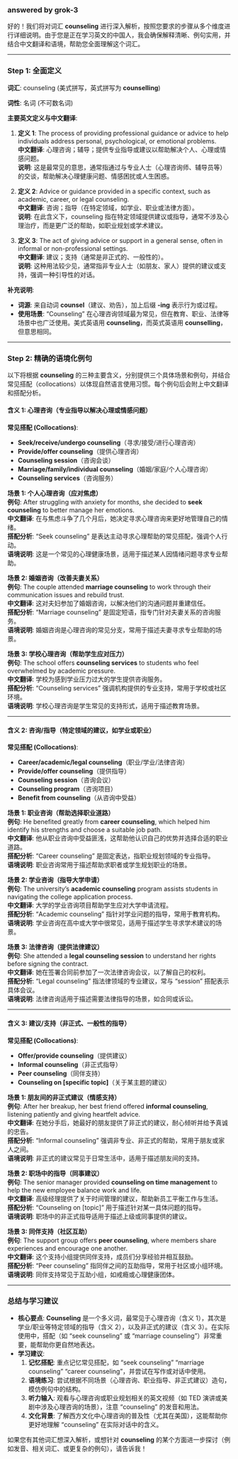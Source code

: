 ### answered by grok-3
好的！我们将对词汇 **counseling** 进行深入解析，按照您要求的步骤从多个维度进行详细说明。由于您是正在学习英文的中国人，我会确保解释清晰、例句实用，并结合中文翻译和语境，帮助您全面理解这个词汇。

---

### Step 1: 全面定义

**词汇**: counseling (美式拼写，英式拼写为 **counselling**)

**词性**: 名词 (不可数名词)

**主要英文定义与中文翻译**:

1. **定义 1**: The process of providing professional guidance or advice to help individuals address personal, psychological, or emotional problems.  
   **中文翻译**: 心理咨询；辅导；提供专业指导或建议以帮助解决个人、心理或情感问题。  
   **说明**: 这是最常见的意思，通常指通过与专业人士（心理咨询师、辅导员等）的交谈，帮助解决心理健康问题、情感困扰或人生困惑。

2. **定义 2**: Advice or guidance provided in a specific context, such as academic, career, or legal counseling.  
   **中文翻译**: 咨询；指导（在特定领域，如学业、职业或法律方面）。  
   **说明**: 在此含义下，counseling 指在特定领域提供建议或指导，通常不涉及心理治疗，而是更广泛的帮助，如职业规划或学术建议。

3. **定义 3**: The act of giving advice or support in a general sense, often in informal or non-professional settings.  
   **中文翻译**: 建议；支持（通常是非正式的、一般性的）。  
   **说明**: 这种用法较少见，通常指非专业人士（如朋友、家人）提供的建议或支持，强调一种引导性的对话。

**补充说明**:
- **词源**: 来自动词 **counsel**（建议、劝告），加上后缀 **-ing** 表示行为或过程。
- **使用场景**: “Counseling” 在心理咨询领域最为常见，但在教育、职业、法律等场景中也广泛使用。美式英语用 **counseling**，而英式英语用 **counselling**，但意思相同。

---

### Step 2: 精确的语境化例句

以下将根据 **counseling** 的三种主要含义，分别提供三个具体场景和例句，并结合常见搭配（collocations）以体现自然语言使用习惯。每个例句后会附上中文翻译和搭配分析。

#### 含义 1: 心理咨询（专业指导以解决心理或情感问题）

**常见搭配 (Collocations)**:
- **Seek/receive/undergo counseling**（寻求/接受/进行心理咨询）
- **Provide/offer counseling**（提供心理咨询）
- **Counseling session**（咨询会谈）
- **Marriage/family/individual counseling**（婚姻/家庭/个人心理咨询）
- **Counseling services**（咨询服务）

**场景 1: 个人心理咨询（应对焦虑）**  
**例句**: After struggling with anxiety for months, she decided to **seek counseling** to better manage her emotions.  
**中文翻译**: 在与焦虑斗争了几个月后，她决定寻求心理咨询来更好地管理自己的情绪。  
**搭配分析**: “Seek counseling” 是表达主动寻求心理帮助的常见搭配，强调个人行动。  
**语境说明**: 这是一个常见的心理健康场景，适用于描述某人因情绪问题寻求专业帮助。

**场景 2: 婚姻咨询（改善夫妻关系）**  
**例句**: The couple attended **marriage counseling** to work through their communication issues and rebuild trust.  
**中文翻译**: 这对夫妇参加了婚姻咨询，以解决他们的沟通问题并重建信任。  
**搭配分析**: “Marriage counseling” 是固定短语，指专门针对夫妻关系的咨询服务。  
**语境说明**: 婚姻咨询是心理咨询的常见分支，常用于描述夫妻寻求专业帮助的场景。

**场景 3: 学校心理咨询（帮助学生应对压力）**  
**例句**: The school offers **counseling services** to students who feel overwhelmed by academic pressure.  
**中文翻译**: 学校为感到学业压力过大的学生提供咨询服务。  
**搭配分析**: “Counseling services” 强调机构提供的专业支持，常用于学校或社区环境。  
**语境说明**: 学校心理咨询是学生常见的支持形式，适用于描述教育场景。

---

#### 含义 2: 咨询/指导（特定领域的建议，如学业或职业）

**常见搭配 (Collocations)**:
- **Career/academic/legal counseling**（职业/学业/法律咨询）
- **Provide/offer counseling**（提供指导）
- **Counseling session**（咨询会议）
- **Counseling program**（咨询项目）
- **Benefit from counseling**（从咨询中受益）

**场景 1: 职业咨询（帮助选择职业道路）**  
**例句**: He benefited greatly from **career counseling**, which helped him identify his strengths and choose a suitable job path.  
**中文翻译**: 他从职业咨询中受益匪浅，这帮助他认识自己的优势并选择合适的职业道路。  
**搭配分析**: “Career counseling” 是固定表达，指职业规划领域的专业指导。  
**语境说明**: 职业咨询常用于描述帮助求职者或学生规划职业的场景。

**场景 2: 学业咨询（指导大学申请）**  
**例句**: The university’s **academic counseling** program assists students in navigating the college application process.  
**中文翻译**: 大学的学业咨询项目帮助学生应对大学申请流程。  
**搭配分析**: “Academic counseling” 指针对学业问题的指导，常用于教育机构。  
**语境说明**: 学业咨询在高中或大学中很常见，适用于描述学生寻求学术建议的场景。

**场景 3: 法律咨询（提供法律建议）**  
**例句**: She attended a **legal counseling session** to understand her rights before signing the contract.  
**中文翻译**: 她在签署合同前参加了一次法律咨询会议，以了解自己的权利。  
**搭配分析**: “Legal counseling” 指法律领域的专业建议，常与 “session” 搭配表示具体会议。  
**语境说明**: 法律咨询适用于描述需要法律指导的场景，如合同或诉讼。

---

#### 含义 3: 建议/支持（非正式、一般性的指导）

**常见搭配 (Collocations)**:
- **Offer/provide counseling**（提供建议）
- **Informal counseling**（非正式指导）
- **Peer counseling**（同伴支持）
- **Counseling on [specific topic]**（关于某主题的建议）

**场景 1: 朋友间的非正式建议（情感支持）**  
**例句**: After her breakup, her best friend offered **informal counseling**, listening patiently and giving heartfelt advice.  
**中文翻译**: 在她分手后，她最好的朋友提供了非正式的建议，耐心倾听并给予真诚的忠告。  
**搭配分析**: “Informal counseling” 强调非专业、非正式的帮助，常用于朋友或家人之间。  
**语境说明**: 非正式的建议常见于日常生活中，适用于描述朋友间的支持。

**场景 2: 职场中的指导（同事建议）**  
**例句**: The senior manager provided **counseling on time management** to help the new employee balance work and life.  
**中文翻译**: 高级经理提供了关于时间管理的建议，帮助新员工平衡工作与生活。  
**搭配分析**: “Counseling on [topic]” 用于描述针对某一具体问题的指导。  
**语境说明**: 职场中的非正式指导适用于描述上级或同事提供的建议。

**场景 3: 同伴支持（社区互助）**  
**例句**: The support group offers **peer counseling**, where members share experiences and encourage one another.  
**中文翻译**: 这个支持小组提供同伴支持，成员们分享经验并相互鼓励。  
**搭配分析**: “Peer counseling” 指同伴之间的互助指导，常用于社区或小组环境。  
**语境说明**: 同伴支持常见于互助小组，如戒瘾或心理健康团体。

---

### 总结与学习建议

- **核心要点**: **Counseling** 是一个多义词，最常见于心理咨询（含义 1），其次是学业/职业等特定领域的指导（含义 2），以及非正式的建议（含义 3）。在实际使用中，搭配（如 “seek counseling” 或 “marriage counseling”）非常重要，能帮助你更自然地表达。
- **学习建议**:
  1. **记忆搭配**: 重点记忆常见搭配，如 “seek counseling” “marriage counseling” “career counseling”，并尝试在写作或对话中使用。
  2. **语境练习**: 尝试根据不同场景（心理咨询、职业指导、非正式建议）造句，模仿例句中的结构。
  3. **听力输入**: 观看与心理咨询或职业规划相关的英文视频（如 TED 演讲或美剧中涉及心理咨询的场景），注意 “counseling” 的发音和用法。
  4. **文化背景**: 了解西方文化中心理咨询的普及性（尤其在美国），这能帮助你更好地理解 “counseling” 在实际对话中的含义。

如果您有其他词汇想深入解析，或想针对 **counseling** 的某个方面进一步探讨（例如发音、相关词汇、或更复杂的例句），请告诉我！